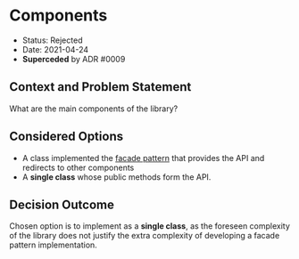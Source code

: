 # Components

* Status: Rejected
* Date: 2021-04-24
* **Superceded** by ADR #0009

## Context and Problem Statement

What are the main components of the library?

## Considered Options

* A class implemented the [facade pattern](https://en.wikipedia.org/wiki/Facade_pattern) that provides the API and redirects to other components
* A **single class** whose public methods form the API.

## Decision Outcome

Chosen option is to implement as a **single class**, as the foreseen complexity of the library does not justify the extra complexity of developing a facade pattern implementation.  
